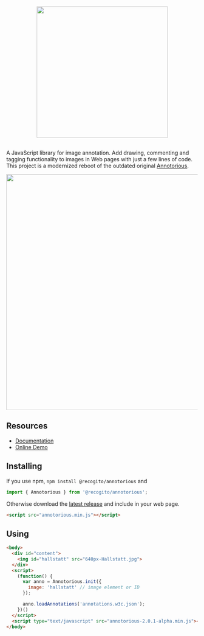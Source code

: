 <p align="center">
  <br/>
  <img width="345" src="https://raw.githubusercontent.com/recogito/annotorious/master/annotorious-logo-white-small.png" />
  <br/><br/>
</p>

A JavaScript library for image annotation. Add drawing, commenting and tagging functionality to images
in Web pages with just a few lines of code. This project is a modernized reboot of the outdated 
original [Annotorious](http://annotorious.github.io/).

<img width="620" src="https://raw.githubusercontent.com/recogito/annotorious/master/screenshot.jpg" />

## Resources

- [Documentation](https://github.com/recogito/annotorious/wiki)
- [Online Demo](https://recogito.github.io/annotorious/)

## Installing

If you use npm, `npm install @recogito/annotorious` and 

```javascript
import { Annotorious } from '@recogito/annotorious';
```

Otherwise download the [latest release](https://github.com/recogito/recogito-js/releases/latest)
and include in your web page.

```html
<script src="annotorious.min.js"></script>
```

## Using

```html
<body>
  <div id="content">
    <img id="hallstatt" src="640px-Hallstatt.jpg">
  </div>
  <script>
    (function() {
      var anno = Annotorious.init({
        image: 'hallstatt' // image element or ID
      });

      anno.loadAnnotations('annotations.w3c.json');
    })()
  </script>
  <script type="text/javascript" src="annotorious-2.0.1-alpha.min.js"></script>
</body>
```



